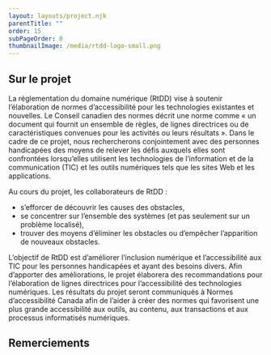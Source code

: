 ```yaml
---
layout: layouts/project.njk
parentTitle: ""
order: 15
subPageOrder: 0
thumbnailImage: /media/rtdd-logo-small.png
---
```

## Sur le projet

La réglementation du domaine numérique (RtDD) vise à soutenir l’élaboration de normes d’accessibilité pour les technologies existantes et nouvelles. Le Conseil canadien des normes décrit une norme comme « un document qui fournit un ensemble de règles, de lignes directrices ou de caractéristiques convenues pour les activités ou leurs résultats ». Dans le cadre de ce projet, nous rechercherons conjointement avec des personnes handicapées des moyens de relever les défis auxquels elles sont confrontées lorsqu’elles utilisent les technologies de l’information et de la communication (TIC) et les outils numériques tels que les sites Web et les applications. 

Au cours du projet, les collaborateurs de RtDD :

* s’efforcer de découvrir les causes des obstacles, 
* se concentrer sur l’ensemble des systèmes (et pas seulement sur un problème localisé), 
* trouver des moyens d’éliminer les obstacles ou d’empêcher l’apparition de nouveaux obstacles. 

L’objectif de RtDD est d’améliorer l’inclusion numérique et l’accessibilité aux TIC pour les personnes handicapées et ayant des besoins divers. Afin d’apporter des améliorations, le projet élaborera des recommandations pour l’élaboration de lignes directrices pour l’accessibilité des technologies numériques. Les résultats du projet seront communiqués à Normes d’accessibilité Canada afin de l’aider à créer des normes qui favorisent une plus grande accessibilité aux outils, au contenu, aux transactions et aux processus informatisés numériques.

## Remerciements